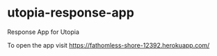 # utopia-response-app
Response App for Utopia


To open the app visit https://fathomless-shore-12392.herokuapp.com/
